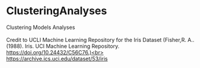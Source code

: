 # ClusteringAnalyses
Clustering Models Analyses<br> 
<br> 
Credit to UCLI Machine Learning Repository for the Iris Dataset (Fisher,R. A.. (1988). Iris. UCI Machine Learning Repository. https://doi.org/10.24432/C56C76.)<br> 
https://archive.ics.uci.edu/dataset/53/iris
